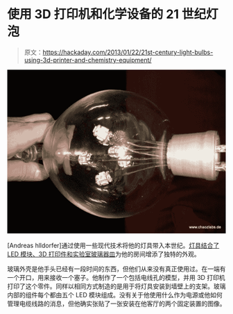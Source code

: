 # 使用 3D 打印机和化学设备的 21 世纪灯泡

> 原文：<https://hackaday.com/2013/01/22/21st-century-light-bulbs-using-3d-printer-and-chemistry-equipment/>

![lab-equipment-light-bulbs](img/de5cc451cc19d04e608896e72d2d95ae.png)

[Andreas hlldorfer]通过使用一些现代技术将他的灯具带入本世纪。[灯具结合了 LED 模块、3D 打印件和实验室玻璃器皿](http://chaozlabs.blogspot.de/2013/01/21st-century-light-bulb.html)为他的房间增添了独特的外观。

玻璃外壳是他手头已经有一段时间的东西，但他们从来没有真正使用过。在一端有一个开口，用来接收一个塞子。他制作了一个包括电线孔的模型，并用 3D 打印机打印了这个零件。同样以相同方式制造的是用于将灯具安装到墙壁上的支架。玻璃内部的组件每个都由五个 LED 模块组成。没有关于他使用什么作为电源或他如何管理电缆线路的消息，但他确实张贴了一张安装在他客厅的两个固定装置的图像。